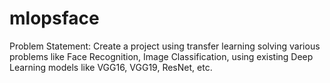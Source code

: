 # mlopsface

Problem Statement: Create a project using transfer learning solving various problems like Face Recognition, Image Classification, using existing Deep Learning models like VGG16, VGG19, ResNet, etc.
